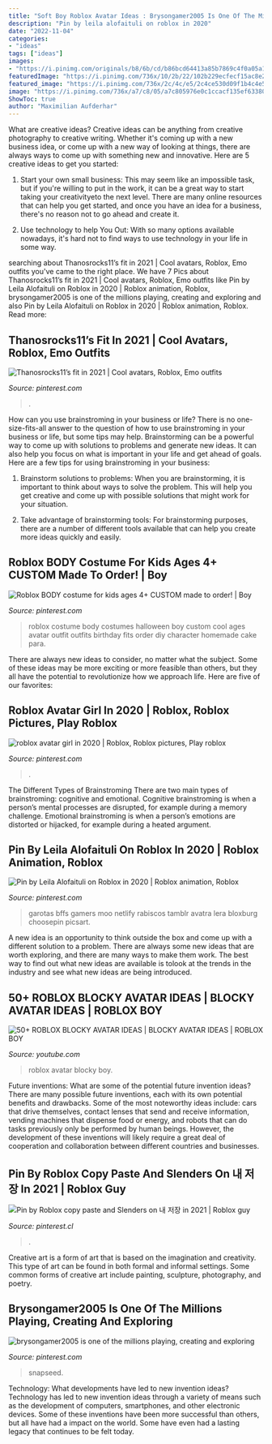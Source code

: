 ```yaml
---
title: "Soft Boy Roblox Avatar Ideas : Brysongamer2005 Is One Of The Millions Playing, Creating And Exploring"
description: "Pin by leila alofaituli on roblox in 2020"
date: "2022-11-04"
categories:
- "ideas"
tags: ["ideas"]
images:
- "https://i.pinimg.com/originals/b8/6b/cd/b86bcd64413a85b7869c4f0a05a18938.jpg"
featuredImage: "https://i.pinimg.com/736x/10/2b/22/102b229ecfecf15ac8e22be1bf727d9d.jpg"
featured_image: "https://i.pinimg.com/736x/2c/4c/e5/2c4ce530d09f1b4c4e53f7bd97fdfe39.jpg"
image: "https://i.pinimg.com/736x/a7/c8/05/a7c805976e0c1ccacf135ef633806bf1.jpg"
ShowToc: true
author: "Maximilian Aufderhar"
---
```



What are creative ideas?
Creative ideas can be anything from creative photography to creative writing. Whether it's coming up with a new business idea, or come up with a new way of looking at things, there are always ways to come up with something new and innovative. Here are 5 creative ideas to get you started: 
1) Start your own small business: This may seem like an impossible task, but if you're willing to put in the work, it can be a great way to start taking your creativityeto the next level. There are many online resources that can help you get started, and once you have an idea for a business, there's no reason not to go ahead and create it. 

2) Use technology to help You Out: With so many options available nowadays, it's hard not to find ways to use technology in your life in some way.

	

		
searching about Thanosrocks11’s fit in 2021 | Cool avatars, Roblox, Emo outfits you've came to the right place. We have 7 Pics about Thanosrocks11’s fit in 2021 | Cool avatars, Roblox, Emo outfits like Pin by Leila Alofaituli on Roblox in 2020 | Roblox animation, Roblox, brysongamer2005 is one of the millions playing, creating and exploring and also Pin by Leila Alofaituli on Roblox in 2020 | Roblox animation, Roblox. Read more:
		
    
## Thanosrocks11’s Fit In 2021 | Cool Avatars, Roblox, Emo Outfits

<img loading=lazy src="https://i.pinimg.com/originals/b8/6b/cd/b86bcd64413a85b7869c4f0a05a18938.jpg" onerror="this.onerror=null;this.src='https://tse3.mm.bing.net/th?id=OIP.X9T6Qt09yIIipjyTCOtPgQHaKc&amp;pid=15.1';" alt="Thanosrocks11’s fit in 2021 | Cool avatars, Roblox, Emo outfits">

_Source: pinterest.com_

>. 

	

How can you use brainstroming in your business or life?
There is no one-size-fits-all answer to the question of how to use brainstroming in your business or life, but some tips may help. Brainstorming can be a powerful way to come up with solutions to problems and generate new ideas. It can also help you focus on what is important in your life and get ahead of goals. Here are a few tips for using brainstroming in your business: 
1. Brainstorm solutions to problems: When you are brainstorming, it is important to think about ways to solve the problem. This will help you get creative and come up with possible solutions that might work for your situation. 

2. Take advantage of brainstorming tools: For brainstorming purposes, there are a number of different tools available that can help you create more ideas quickly and easily.

    
## Roblox BODY Costume For Kids Ages 4+ CUSTOM Made To Order! | Boy

<img loading=lazy src="https://i.pinimg.com/736x/a0/bc/27/a0bc2737fd4a7d8069e397109dd73886.jpg" onerror="this.onerror=null;this.src='https://tse1.mm.bing.net/th?id=OIP.QMZFsFUtumPrYCERc1PpeAHaL0&amp;pid=15.1';" alt="Roblox BODY costume for kids ages 4+ CUSTOM made to order! | Boy">

_Source: pinterest.com_

>roblox costume body costumes halloween boy custom cool ages avatar outfit outfits birthday fits order diy character homemade cake para. 

	

There are always new ideas to consider, no matter what the subject. Some of these ideas may be more exciting or more feasible than others, but they all have the potential to revolutionize how we approach life. Here are five of our favorites: 

    
## Roblox Avatar Girl In 2020 | Roblox, Roblox Pictures, Play Roblox

<img loading=lazy src="https://i.pinimg.com/736x/2c/4c/e5/2c4ce530d09f1b4c4e53f7bd97fdfe39.jpg" onerror="this.onerror=null;this.src='https://tse2.mm.bing.net/th?id=OIP.cOuGRKy9A64_OYQcP0bS5QAAAA&amp;pid=15.1';" alt="roblox avatar girl in 2020 | Roblox, Roblox pictures, Play roblox">

_Source: pinterest.com_

>. 

	

The Different Types of Brainstroming
There are two main types of brainstroming: cognitive and emotional. Cognitive brainstroming is when a person’s mental processes are disrupted, for example during a memory challenge. Emotional brainstroming is when a person’s emotions are distorted or hijacked, for example during a heated argument.

    
## Pin By Leila Alofaituli On Roblox In 2020 | Roblox Animation, Roblox

<img loading=lazy src="https://i.pinimg.com/736x/35/5b/54/355b541ed9421a271d288671a3d7a0a9.jpg" onerror="this.onerror=null;this.src='https://tse3.mm.bing.net/th?id=OIP.fUuvfYAC2btddnqEXE9hogHaHL&amp;pid=15.1';" alt="Pin by Leila Alofaituli on Roblox in 2020 | Roblox animation, Roblox">

_Source: pinterest.com_

>garotas bffs gamers moo netlify rabiscos tamblr avatra lera bloxburg choosepin picsart. 

	

A new idea is an opportunity to think outside the box and come up with a different solution to a problem. There are always some new ideas that are worth exploring, and there are many ways to make them work. The best way to find out what new ideas are available is tolook at the trends in the industry and see what new ideas are being introduced.

    
## 50+ ROBLOX BLOCKY AVATAR IDEAS | BLOCKY AVATAR IDEAS | ROBLOX BOY

<img loading=lazy src="https://i.ytimg.com/vi/EW2YVu5vb7A/hqdefault.jpg" onerror="this.onerror=null;this.src='https://tse2.mm.bing.net/th?id=OIP.OKaMPVu9f88Htut0H1eO0QHaFj&amp;pid=15.1';" alt="50+ ROBLOX BLOCKY AVATAR IDEAS | BLOCKY AVATAR IDEAS | ROBLOX BOY">

_Source: youtube.com_

>roblox avatar blocky boy. 

	

Future inventions: What are some of the potential future invention ideas?
There are many possible future inventions, each with its own potential benefits and drawbacks. Some of the most noteworthy ideas include: cars that drive themselves, contact lenses that send and receive information, vending machines that dispense food or energy, and robots that can do tasks previously only be performed by human beings. However, the development of these inventions will likely require a great deal of cooperation and collaboration between different countries and businesses.

    
## Pin By Roblox Copy Paste And Slenders On 내 저장 In 2021 | Roblox Guy

<img loading=lazy src="https://i.pinimg.com/736x/a7/c8/05/a7c805976e0c1ccacf135ef633806bf1.jpg" onerror="this.onerror=null;this.src='https://tse1.mm.bing.net/th?id=OIP.27Lt7qsVdv4aoz0mwm70dAHaHc&amp;pid=15.1';" alt="Pin by Roblox copy paste and Slenders on 내 저장 in 2021 | Roblox guy">

_Source: pinterest.cl_

>. 

	

Creative art is a form of art that is based on the imagination and creativity. This type of art can be found in both formal and informal settings. Some common forms of creative art include painting, sculpture, photography, and poetry.

    
## Brysongamer2005 Is One Of The Millions Playing, Creating And Exploring

<img loading=lazy src="https://i.pinimg.com/736x/10/2b/22/102b229ecfecf15ac8e22be1bf727d9d.jpg" onerror="this.onerror=null;this.src='https://tse2.mm.bing.net/th?id=OIP.yDGSdEIqLMQJc4IzSm3f_gAAAA&amp;pid=15.1';" alt="brysongamer2005 is one of the millions playing, creating and exploring">

_Source: pinterest.com_

>snapseed. 

	

Technology: What developments have led to new invention ideas?
Technology has led to new invention ideas through a variety of means such as the development of computers, smartphones, and other electronic devices. Some of these inventions have been more successful than others, but all have had a impact on the world. Some have even had a lasting legacy that continues to be felt today.

